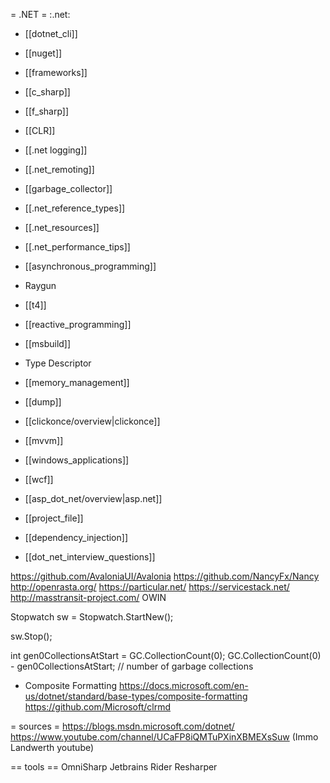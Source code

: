 = .NET =
:.net:

* [[dotnet_cli]]
* [[nuget]]
* [[frameworks]]
* [[c_sharp]]
* [[f_sharp]]
* [[CLR]]
* [[.net logging]]
* [[.net_remoting]]
* [[garbage_collector]]
* [[.net_reference_types]]
* [[.net_resources]]
* [[.net_performance_tips]]
* [[asynchronous_programming]]
* Raygun
* [[t4]]
* [[reactive_programming]]
* [[msbuild]]
* Type Descriptor
* [[memory_management]]
* [[dump]]
* [[clickonce/overview|clickonce]]
* [[mvvm]]
* [[windows_applications]]
* [[wcf]]
* [[asp_dot_net/overview|asp.net]]
* [[project_file]]
* [[dependency_injection]]


* [[dot_net_interview_questions]]

https://github.com/AvaloniaUI/Avalonia
https://github.com/NancyFx/Nancy
http://openrasta.org/
https://particular.net/
https://servicestack.net/
http://masstransit-project.com/
OWIN

Stopwatch sw = Stopwatch.StartNew();

sw.Stop();

int gen0CollectionsAtStart = GC.CollectionCount(0);
GC.CollectionCount(0) - gen0CollectionsAtStart; // number of garbage collections

* Composite Formatting
https://docs.microsoft.com/en-us/dotnet/standard/base-types/composite-formatting
https://github.com/Microsoft/clrmd

= sources =
https://blogs.msdn.microsoft.com/dotnet/
https://www.youtube.com/channel/UCaFP8iQMTuPXinXBMEXsSuw (Immo Landwerth youtube)

== tools ==
OmniSharp
Jetbrains Rider
Resharper

